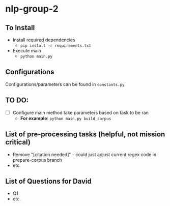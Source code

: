# nlp-group-2

## To Install
* Install required dependencies
    - `pip install -r requirements.txt`
* Execute main
    - `python main.py`

## Configurations
Configurations/parameters can be found in `constants.py`

## TO DO:
- [ ] Configure main method take parameters based on task to be ran
    * **For example**: `python main.py build_corpus`
    
## List of pre-processing tasks (helpful, not mission critical)
* Remove "[citation needed]" - could just adjust current regex code in prepare-corpus branch
* etc.
    
## List of Questions for David
* Q1
* etc.
